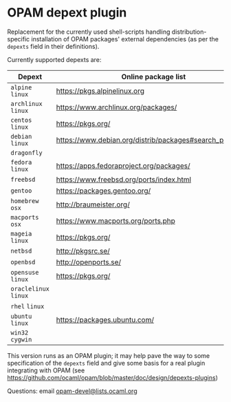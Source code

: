 OPAM depext plugin
==================

Replacement for the currently used shell-scripts handling distribution-specific
installation of OPAM packages' external dependencies (as per the `depexts` field
in their definitions).

Currently supported depexts are:

| Depext                 | Online package list                                     |
|------------------------|---------------------------------------------------------|
| `alpine` `linux`       | https://pkgs.alpinelinux.org                            |
| `archlinux` `linux`    | https://www.archlinux.org/packages/                     |
| `centos` `linux`       | https://pkgs.org/                                       |
| `debian` `linux`       | https://www.debian.org/distrib/packages#search_packages |
| `dragonfly`            |                                                         |
| `fedora` `linux`       | https://apps.fedoraproject.org/packages/                |
| `freebsd`              | https://www.freebsd.org/ports/index.html                |
| `gentoo`               | https://packages.gentoo.org/                            |
| `homebrew` `osx`       | http://braumeister.org/                                 |
| `macports` `osx`       | https://www.macports.org/ports.php                      |
| `mageia` `linux`       | https://pkgs.org/                                       |
| `netbsd`               | http://pkgsrc.se/                                       |
| `openbsd`              | http://openports.se/                                    |
| `opensuse` `linux`     | https://pkgs.org/                                       |
| `oraclelinux` `linux`  |                                                         |
| `rhel` `linux`         |                                                         |
| `ubuntu` `linux`       | https://packages.ubuntu.com/                            |
| `win32` `cygwin`       |                                                         |
 
This version runs as an OPAM plugin; it may help pave the way to some
specification of the `depexts` field and give some basis for a real
plugin integrating with OPAM (see
https://github.com/ocaml/opam/blob/master/doc/design/depexts-plugins)

Questions: email <opam-devel@lists.ocaml.org>
